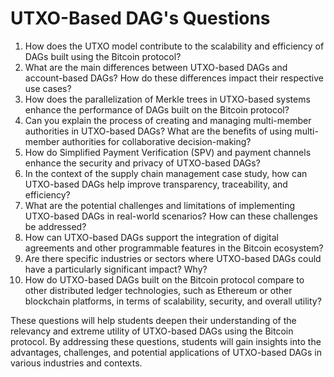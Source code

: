 # UTXO-Based DAG's Questions

1. How does the UTXO model contribute to the scalability and efficiency of DAGs built using the Bitcoin protocol?
2. What are the main differences between UTXO-based DAGs and account-based DAGs? How do these differences impact their respective use cases?
3. How does the parallelization of Merkle trees in UTXO-based systems enhance the performance of DAGs built on the Bitcoin protocol?
4. Can you explain the process of creating and managing multi-member authorities in UTXO-based DAGs? What are the benefits of using multi-member authorities for collaborative decision-making?
5. How do Simplified Payment Verification (SPV) and payment channels enhance the security and privacy of UTXO-based DAGs?
6. In the context of the supply chain management case study, how can UTXO-based DAGs help improve transparency, traceability, and efficiency?
7. What are the potential challenges and limitations of implementing UTXO-based DAGs in real-world scenarios? How can these challenges be addressed?
8. How can UTXO-based DAGs support the integration of digital agreements and other programmable features in the Bitcoin ecosystem?
9. Are there specific industries or sectors where UTXO-based DAGs could have a particularly significant impact? Why?
10. How do UTXO-based DAGs built on the Bitcoin protocol compare to other distributed ledger technologies, such as Ethereum or other blockchain platforms, in terms of scalability, security, and overall utility?

These questions will help students deepen their understanding of the relevancy and extreme utility of UTXO-based DAGs using the Bitcoin protocol. By addressing these questions, students will gain insights into the advantages, challenges, and potential applications of UTXO-based DAGs in various industries and contexts.
